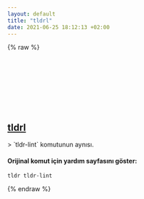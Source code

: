 ```yaml
---
layout: default
title: "tldrl"
date: 2021-06-25 18:12:13 +02:00
---
```

{% raw %}
<h2 id="tldrl">
  <a href="/tr/common/tldrl.html">tldrl</a> <a href="#tldrl"><svg class="icon">
    <use href="/assets/images/unicode_sprite.svg#link" />
  </svg></a>
</h2>
> `tldr-lint` komutunun aynısı.

#### Orijinal komut için yardım sayfasını göster:
```shell
tldr tldr-lint
```
{% endraw %}